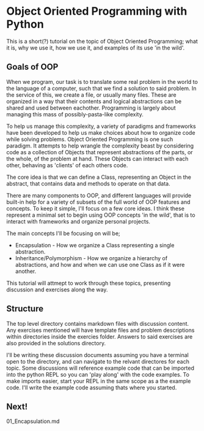 # Object Oriented Programming with Python
This is a short(?) tutorial on the topic of Object Oriented Programming; what it is, why we use it, how we use it, and examples of its use 'in the wild'.

## Goals of OOP
When we program, our task is to translate some real problem in the world to the language of a computer, such that we find a solution to said problem. In the service of this, we create a file, or usually many files. These are organized in a way that their contents and logical abstractions can be shared and used between eachother. Programming is largely about managing this mass of possibly-pasta-like complexity.

To help us manage this complexity, a variety of paradigms and frameworks have been developed to help us make choices about how to organize code while solving problems. Object Oriented Programming is one such paradigm. It attempts to help wrangle the complexity beast by considering code as a collection of Objects that represent abstractions of the parts, or the whole, of the problem at hand. These Objects can interact with each other, behaving as 'clients' of each others code. 

The core idea is that we can define a Class, representing an Object in the abstract, that contains data and methods to operate on that data. 

There are many components to OOP, and different languages will provide built-in help for a variety of subsets of the full world of OOP features and concepts. To keep it simple, I'll focus on a few core ideas. I think these represent a minimal set to begin using OOP concepts 'in the wild', that is to interact with frameworks and organize personal projects. 

The main concepts I'll be focusing on will be;

* Encapsulation - How we organize a Class representing a single abstraction.
* Inheritance/Polymorphism - How we organize a hierarchy of abstractions, and how and when we can use one Class as if it were another. 

This tutorial will attmept to work through these topics, presenting discussion and exercises along the way. 

## Structure
The top level directory contains markdown files with discussion content. Any exercises mentioned will have template files and problem descriptions within directories inside the exercies folder. Answers to said exercises are also provided in the solutions directory. 

I'll be writing these discussion documents assuming you have a terminal open to the directory, and can navigate to the relvant directores for each topic. Some discussions will reference example code that can be imported into the python REPL so you can 'play along' with the code examples. To make imports easier, start your REPL in the same scope as a the example code. I'll write the example code assuming thats where you started. 

## Next!
01_Encapsulation.md